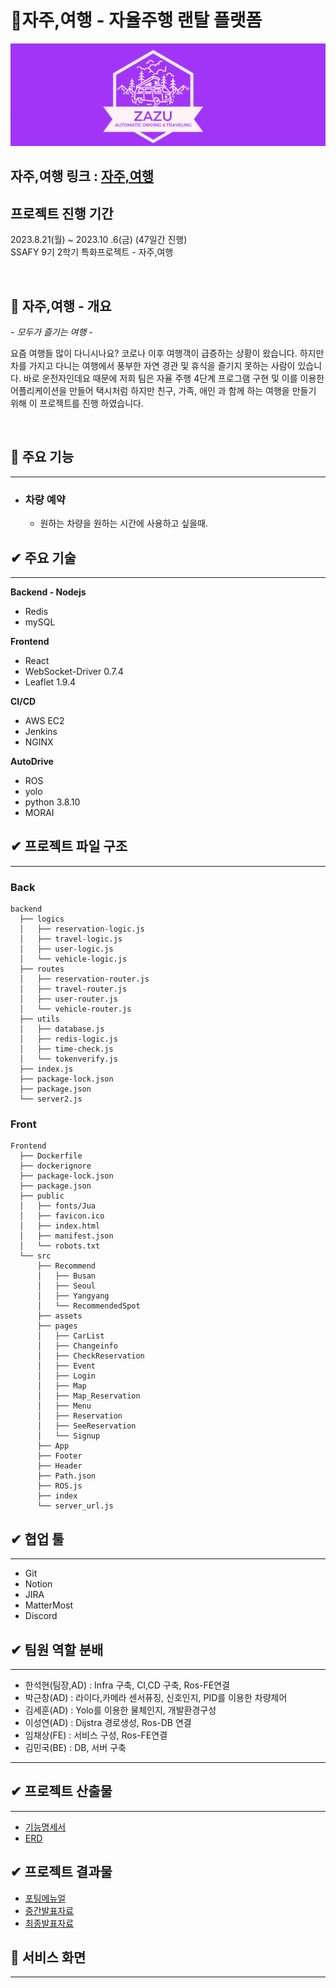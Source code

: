 # 🚗자주,여행 - 자율주행 랜탈 플랫폼

![타이틀이미지](<./Docs/image/자주,여행(로고).PNG>)

## 자주,여행 링크 : [자주,여행](http://j9c104.p.ssafy.io/)

## 프로젝트 진행 기간

2023.8.21(월) ~ 2023.10 .6(금) (47일간 진행)  
SSAFY 9기 2학기 특화프로젝트 - 자주,여행

</br>

## 🎵 자주,여행 - 개요

_- 모두가 즐기는 여행 -_

요즘 여행들 많이 다니시나요? 코로나 이후 여행객이 급증하는 상황이 왔습니다. 하지만 차를 가지고 다니는 여행에서 풍부한 자연 경관 및 휴식을 즐기지 못하는 사람이 있습니다. 바로 운전자인데요 때문에 저희 팀은 자율 주행 4단계 프로그램 구현 및 이를 이용한 어플리케이션을 만들어 택시처럼 하지만 친구, 가족, 애인 과 함께 하는 여행을 만들기 위해 이 프로젝트를 진행 하였습니다.

</br>

## 🎵 주요 기능

---

- ### 차량 예약
  - 원하는 차량을 원하는 시간에 사용하고 싶을때.
    <br/>

## ✔ 주요 기술

---

**Backend - Nodejs**

- Redis
- mySQL

**Frontend**

- React
- WebSocket-Driver 0.7.4
- Leaflet 1.9.4

**CI/CD**

- AWS EC2
- Jenkins
- NGINX

**AutoDrive**

- ROS
- yolo
- python 3.8.10
- MORAI

## ✔ 프로젝트 파일 구조

---

### Back

```
backend
  ├── logics
  │   ├── reservation-logic.js
  │   ├── travel-logic.js
  │   ├── user-logic.js
  │   └── vehicle-logic.js
  ├── routes
  │   ├── reservation-router.js
  │   ├── travel-router.js
  │   ├── user-router.js
  │   └── vehicle-router.js
  ├── utils
  │   ├── database.js
  │   ├── redis-logic.js
  │   ├── time-check.js
  │   └── tokenverify.js
  ├── index.js
  ├── package-lock.json
  ├── package.json
  └── server2.js

```

### Front

```
Frontend
  ├── Dockerfile
  ├── dockerignore
  ├── package-lock.json
  ├── package.json
  ├── public
  │   ├── fonts/Jua
  │   ├── favicon.ico
  │   ├── index.html
  │   ├── manifest.json
  │   └── robots.txt
  └── src
      ├── Recommend
      │   ├── Busan
      │   ├── Seoul
      │   ├── Yangyang
      │   └── RecommendedSpot
      ├── assets
      ├── pages
      │   ├── CarList
      │   ├── Changeinfo
      │   ├── CheckReservation
      │   ├── Event
      │   ├── Login
      │   ├── Map
      │   ├── Map_Reservation
      │   ├── Menu
      │   ├── Reservation
      │   ├── SeeReservation
      │   └── Signup
      ├── App
      ├── Footer
      ├── Header
      ├── Path.json
      ├── ROS.js
      ├── index
      └── server_url.js

```

## ✔ 협업 툴

---

- Git
- Notion
- JIRA
- MatterMost
- Discord

## ✔ 팀원 역할 분배

---

- 한석현(팀장,AD) : Infra 구축, CI,CD 구축, Ros-FE연결
- 박근창(AD) : 라이다,카메라 센서퓨징, 신호인지, PID를 이용한 차량제어
- 김세훈(AD) : Yolo를 이용한 물체인지, 개발환경구성
- 이성연(AD) : Dijstra 경로생성, Ros-DB 연결
- 임채상(FE) : 서비스 구성, Ros-FE연결
- 김민국(BE) : DB, 서버 구축

---

## ✔ 프로젝트 산출물

---

- [기능명세서](./docs/FunctionalSpecification.md)
- [ERD](./docs/ERD.md)

## ✔ 프로젝트 결과물

- [포팅메뉴얼](./Docs/C104_포팅_메뉴얼.docx)
- [중간발표자료](./Docs/PPT/자주여행_중간발표.pptx)
- [최종발표자료](./Docs/PPT/자주여행_최종발표.pptx)

## 🚓 서비스 화면

---
